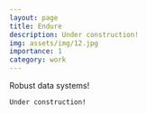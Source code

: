 ```yaml
---
layout: page
title: Endure
description: Under construction!
img: assets/img/12.jpg
importance: 1
category: work
---
```


Robust data systems!

```
Under construction!
```

